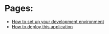 # Pages:
- [How to set up your development environment](development.md)
- [How to deploy this application](deployment.md)
